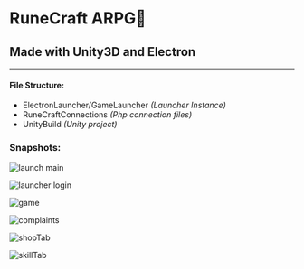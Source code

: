 # RuneCraft ARPG🔱
## Made with Unity3D and Electron
---
#### File Structure:
* ElectronLauncher/GameLauncher *(Launcher Instance)* 
* RuneCraftConnections *(Php connection files)* 
* UnityBuild *(Unity project)*
### Snapshots:

![launch main](https://user-images.githubusercontent.com/42043528/90012340-d1358a80-dcc0-11ea-9e4c-2800ec11f87c.jpg) 

![launcher login](https://user-images.githubusercontent.com/42043528/90012351-db578900-dcc0-11ea-8f3c-aaa21aaef10c.jpg)  

![game](https://user-images.githubusercontent.com/42043528/90012363-e14d6a00-dcc0-11ea-8f78-0ca1946cc249.jpg) 

![complaints ](https://user-images.githubusercontent.com/42043528/90012374-e6121e00-dcc0-11ea-9179-f86fa14d33db.jpg) 

![shopTab](https://user-images.githubusercontent.com/42043528/90012392-ead6d200-dcc0-11ea-9d9e-2ffa4acc18f2.jpg) 

![skillTab](https://user-images.githubusercontent.com/42043528/90012398-ee6a5900-dcc0-11ea-8f4b-2ed3b4b6f46d.jpg) 
